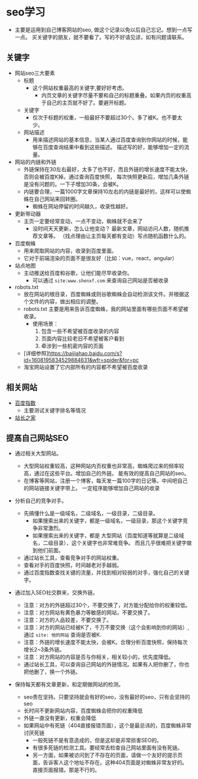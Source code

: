 # seo学习
- 主要是运用到自己博客网站的seo, 做这个记录以免以后自己忘记。想到一点写一点。
  买关键字的朋友，就不要看了。写的不好请见谅，如有问题请联系。

## 关键字
- 网站seo三大要素
    + 标题
        - 这个网站权重最高的关键字,要好好考虑。
            + 内页文章的关键字尽量不要和自己的标题重叠。如果内页的权重高于自己的主页就不好了。要避开标题。
    + 关键字
        - 仅次于标题的权重，一般最好不要超过30个。多了被K。也不要太少。
    + 网站描述
        - 用来描述网站的基本信息，当某人通过百度查询到你网站的时候，能够在百度查询结果中看到这些描述。
          描述写的好，能够增加一定的流量。
- 网站的内链和外链
    + 外链保持在30左右最好，太多了也不好，而且外链的增长速度不能太快，否则会被百度K掉。通过查询百度快照，
        每次快照更新后，增加几条外链是没有问题的。一下子增加30条，会被K。
    + 内链要合理，一篇1000字文章保持10左右的内链是最好的，这样可以使蜘蛛在自己网站来回转圈。
        * 蜘蛛在网站停留的时间越久，收录性越好。
- 更新带动器
    + 主页一定要经常变动，一点不变动，蜘蛛就不会来了
        * 没时间天天更新，怎么让他变动？ 最新文章，网站访问人数，随机推荐文章等。
        （找点理由让主页每天都有变动）写点随机函数什么的。
- 百度蜘蛛
    + 用来爬取网站的内容，收录到百度里面。
    + 它对于前端渲染的页面不是很友好（比如：vue，react，angular）
- 站点地图
    + 主动推送给百度和谷歌，让他们能尽早收录你。
        * 可以通过 `site:www.shenxf.com` 来查询自己网站是否被收录
- robots.txt
    + 放在网站的根目录，百度蜘蛛或则谷歌蜘蛛会自动检测该文件。并根据这个文件的内容，做出相应的调整。
    + robots.txt 主要是用来告诉百度蜘蛛，我的网站里面有哪些页面不希望被收录。
        * 使用场景：
            1. 包含一些不希望被百度收录的内容
            2. 页面内容比较老旧不希望被客户看到
            3. 牵涉到一些机密内容的页面
    + [详细参照]https://baijiahao.baidu.com/s?id=1608195834529884631&wfr=spider&for=pc
    + 淘宝网站设置了它内部所有的内容都不希望被百度收录

## 相关网站
- [百度指数](http://index.baidu.com)
    + 主要测试关键字排名等情况
- [站长之家](http://www.chinaz.com/web/seo/)

## 提高自己网站SEO
- 通过相关大型网站。
    + 大型网站权重较高，这种网站内页权重也非常高，蜘蛛爬过来的频率较高，通过在这些平台。增加自己的外链。
      能有效的提高自己网站的seo。
    + 在博客等网站，注册一个博客，每天发一篇100字的日记等。中间吧自己的网站链接关键字带上。
      一定程序能够增加自己网站的收录

- 分析自己的竞争对手。
    + 先搞懂什么是一级域名，二级域名，一级目录，二级目录。
        * 如果搜索出来的关键字，都是一级域名，一级目录，那这个关键字竞争非常激烈。
        * 如果搜索出来的关键字，都是 大型网站（百度知道等就算是二级域名，二级目录），这个关键字也非常难竞争。
          而且几乎很难把关键字做到他们前面。
    + 通过站长工具，查看竞争对手的网站权重。
    + 查看对手的百度快照，时间越老对手越弱。
    + 通过百度指数查找关键的流量，并找到相对较弱的对手，强化自己的关键字。

- 通过加入SEO社交群来，交换外链。
    + 注意：对方的外链超过30个，不要交换了，对方能分配给你的权重较低。
    + 注意：对方网站有黄色暴力等敏感的网站，不要交换了。
    + 注意：对方的人品较差，不要交换了。
    + 注意：对方的网站已经被K了，千万不要交换（这个会影响到你的网站）,通过 `site: 他的网站` 查询是否被K.
    + 注意：外链的增长速度不能太快，会被K。合理分析百度快照，保持每次增长2~3条外链。
    + 注意：对方网站的内容是否与你相关，相关较小的，优先度降低。
    + 通过站长工具，可以查询自己网站的外链情况。如果有人把你删了，你也把他删了，换一个外链。

- 保持每天都有文章更新，和定期做网站的检测。
    + seo贵在坚持。只要坚持就会有好的seo，没有最好的seo，只有会坚持的seo
    + 长时间不更新网站内容，百度蜘蛛会把你的权重降低
    + 外链一直没有更新，权重会降低
    + 如果网站中有死链（404直接报错页面），这个是最忌讳的，百度蜘蛛非常讨厌死链
        * 一般死链不是有意造成的，但是这却是非常损害SEO的。
        * 有很多死链的检测工具。要经常去检查自己网站里面有没有死链。
        * 另一方面，如果被访问到了不存在的页面，请做一个友好的提示页面，告诉客人这个地址不存在。这种404页面是对蜘蛛非常友好的。直接页面报错。那是不行的。